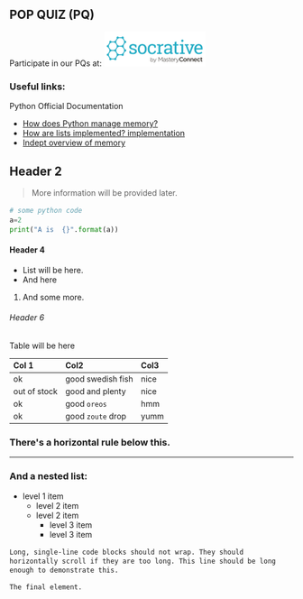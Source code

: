 
## POP QUIZ (PQ) 
Participate in our PQs at: <a href="https://b.socrative.com/login/student/" target="_blank"> ![Socrative](images/logo_small_socrative.png)  
</a>



### Useful links:
Python Official Documentation
*   <a href="https://docs.python.org/3/faq/design.html#how-does-python-manage-memory" target="_blank">How does Python manage memory?</a>
*   <a href="https://docs.python.org/3/faq/design.html#how-are-lists-implemented" target="_blank"> How are lists implemented?  implementation</a>
*   <a href="https://docs.python.org/3/c-api/memory.html?highlight=memory" target="_blank"> Indept overview of memory </a>





## Header 2
> More information will be provided later. 


```python code will be displayed here
# some python code 
a=2
print("A is  {}".format(a))
```


#### Header 4

*   List will be here.
*   And here
1.  And some more.

###### Header 6
Table will be here

| Col 1        | Col2              | Col3 |
|:-------------|:------------------|:------|
| ok           | good swedish fish | nice  |
| out of stock | good and plenty   | nice  |
| ok           | good `oreos`      | hmm   |
| ok           | good `zoute` drop | yumm  |

### There's a horizontal rule below this.


* * *

### And a nested list:

- level 1 item
  - level 2 item
  - level 2 item
    - level 3 item
    - level 3 item


```
Long, single-line code blocks should not wrap. They should horizontally scroll if they are too long. This line should be long enough to demonstrate this.
```

```
The final element.
```
